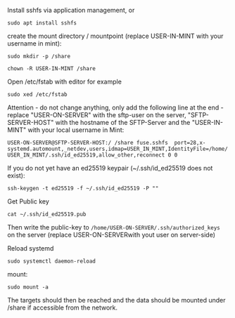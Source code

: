 Install sshfs via application management, or

`sudo apt install sshfs`

create the mount directory / mountpoint (replace USER-IN-MINT with your username in mint):

`sudo mkdir -p /share`

`chown -R USER-IN-MINT /share`

Open /etc/fstab with editor for example

`sudo xed /etc/fstab`

Attention - do not change anything, only add the following line at the end - replace "USER-ON-SERVER" with the sftp-user on the server, "SFTP-SERVER-HOST" with the hostname of the SFTP-Server and the "USER-IN-MINT" with your local username in Mint:

`USER-ON-SERVER@SFTP-SERVER-HOST:/ /share fuse.sshfs  port=28,x-systemd.automount,_netdev,users,idmap=USER_IN_MINT,IdentityFile=/home/USER_IN_MINT/.ssh/id_ed25519,allow_other,reconnect 0 0`

If you do not yet have an ed25519 keypair (~/.ssh/id\_ed25519 does not exist):

`ssh-keygen -t ed25519 -f ~/.ssh/id_ed25519 -P ""`

Get Public key

`cat ~/.ssh/id_ed25519.pub`

Then write the public-key to `/home/USER-ON-SERVER/.ssh/authorized_keys` on the server (replace  USER-ON-SERVERwith yout user on server-side)

Reload systemd

`sudo systemctl daemon-reload`

mount:

`sudo mount -a`

The targets should then be reached and the data should be mounted under /share if accessible from the network.
